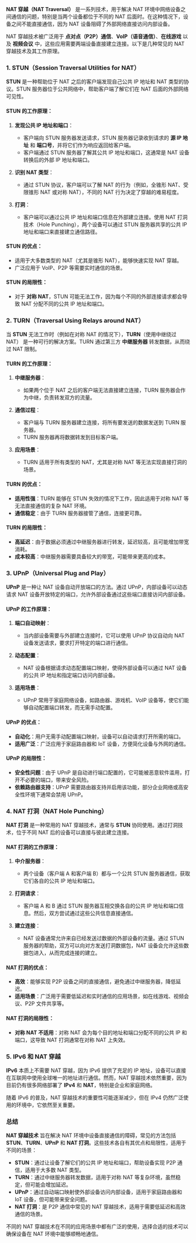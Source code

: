 **NAT 穿越（NAT Traversal）** 是一系列技术，用于解决 NAT 环境中网络设备之间通信的问题，特别是当两个设备都位于不同的 NAT 后面时。在这种情况下，设备之间不能直接通信，因为 NAT 设备阻碍了外部网络直接访问内部设备。

NAT 穿越技术被广泛用于 **点对点（P2P）通信**、**VoIP（语音通信）**、**在线游戏** 以及 **视频会议** 中，这些应用需要两端设备直接建立连接。以下是几种常见的 NAT 穿越技术及其工作原理。

### 1. **STUN（Session Traversal Utilities for NAT）**

**STUN** 是一种帮助位于 NAT 之后的客户端发现自己公共 IP 地址和 NAT 类型的协议。STUN 服务器位于公共网络中，帮助客户端了解它们在 NAT 后面的外部网络可见性。

#### STUN 的工作原理：
1. **发现公共 IP 地址和端口**：
    - 客户端向 STUN 服务器发送请求，STUN 服务器记录收到请求的 **源 IP 地址** 和 **端口号**，并将它们作为响应返回给客户端。
    - 客户端通过 STUN 服务器了解其公共 IP 地址和端口，这通常是 NAT 设备转换后的外部 IP 地址和端口。

2. **识别 NAT 类型**：
    - 通过 STUN 协议，客户端可以了解 NAT 的行为（例如，全锥形 NAT、受限锥形 NAT 或对称 NAT），不同的 NAT 行为决定了穿越的难易程度。

3. **打洞**：
    - 客户端可以通过公共 IP 地址和端口信息在外部建立连接。使用 NAT 打洞技术（Hole Punching），两个设备可以通过 STUN 服务器共享的公共 IP 地址和端口来直接建立通信路径。

#### STUN 的优点：
- 适用于大多数类型的 NAT（尤其是锥形 NAT），能够快速实现 NAT 穿越。
- 广泛应用于 VoIP、P2P 等需要实时通信的场景。

#### STUN 的局限性：
- 对于 **对称 NAT**，STUN 可能无法工作，因为每个不同的外部连接请求都会导致 NAT 分配不同的公共 IP 地址和端口。

### 2. **TURN（Traversal Using Relays around NAT）**

当 **STUN** 无法工作时（例如在对称 NAT 的情况下），**TURN**（使用中继绕过 NAT） 是一种可行的解决方案。TURN 通过第三方 **中继服务器** 转发数据，从而绕过 NAT 限制。

#### TURN 的工作原理：
1. **中继服务器**：
    - 如果两个位于 NAT 之后的客户端无法直接建立连接，TURN 服务器会作为中继，负责转发双方的流量。

2. **通信过程**：
    - 客户端与 TURN 服务器建立连接，将所有要发送的数据发送到 TURN 服务器。
    - TURN 服务器再将数据转发到目标客户端。

3. **应用场景**：
    - TURN 适用于所有类型的 NAT，尤其是对称 NAT 等无法实现直接打洞的场景。

#### TURN 的优点：
- **适用性强**：TURN 能够在 STUN 失效的情况下工作，因此适用于对称 NAT 等无法直接通信的复杂 NAT 环境。
- **通信稳定**：由于 TURN 服务器接管了通信，连接更可靠。

#### TURN 的局限性：
- **高延迟**：由于数据必须通过中继服务器进行转发，延迟较高，且可能增加带宽消耗。
- **成本较高**：中继服务器需要具备较大的带宽，可能带来更高的成本。

### 3. **UPnP（Universal Plug and Play）**

**UPnP** 是一种让 NAT 设备自动开放端口的方法。通过 UPnP，内部设备可以动态请求 NAT 设备开放特定的端口，允许外部设备通过这些端口直接访问内部设备。

#### UPnP 的工作原理：
1. **端口自动映射**：
    - 当内部设备需要与外部建立连接时，它可以使用 UPnP 协议自动向 NAT 设备发送请求，要求打开特定的端口进行通信。

2. **动态配置**：
    - NAT 设备根据请求动态配置端口映射，使得外部设备可以通过 NAT 设备的公共 IP 地址和指定端口访问内部设备。

3. **适用场景**：
    - UPnP 常用于家庭网络设备，如路由器、游戏机、VoIP 设备等，使它们能够自动配置端口转发，而无需手动配置。

#### UPnP 的优点：
- **自动化**：用户无需手动配置端口映射，设备可以自动请求打开所需的端口。
- **适用广泛**：广泛应用于家庭路由器和 IoT 设备，方便简化设备与外网的通信。

#### UPnP 的局限性：
- **安全性问题**：由于 UPnP 是自动进行端口配置的，它可能被恶意软件滥用，打开不必要的端口，带来安全风险。
- **依赖路由器支持**：UPnP 需要路由器支持并启用该功能，部分企业网络或高安全性环境下通常会禁用 UPnP。

### 4. **NAT 打洞（NAT Hole Punching）**

**NAT 打洞** 是一种常用的 NAT 穿越技术，通常与 **STUN** 协同使用。通过打洞技术，位于不同 NAT 后的设备可以直接与彼此建立连接。

#### NAT 打洞的工作原理：
1. **中介服务器**：
    - 两个设备（客户端 A 和客户端 B）都与一个公共 STUN 服务器通信，获取它们各自的公共 IP 地址和端口。

2. **打洞请求**：
    - 客户端 A 和 B 通过 STUN 服务器互相交换各自的公共 IP 地址和端口信息。然后，双方尝试通过这些公共信息直接通信。

3. **建立连接**：
    - NAT 设备通常允许来自已经发送过数据的外部设备的流量。通过 STUN 服务器的帮助，双方可以向对方发送打洞数据包，NAT 设备会允许这些数据包进入，从而完成连接的建立。

#### NAT 打洞的优点：
- **高效**：能够实现 P2P 设备之间的直接通信，避免通过中继服务器，降低延迟。
- **适用场景**：广泛用于需要低延迟和实时通信的应用场景，如在线游戏、视频会议、P2P 文件共享等。

#### NAT 打洞的局限性：
- **对称 NAT 不适用**：对称 NAT 会为每个目的地址和端口分配不同的公共 IP 和端口，这导致 NAT 打洞通常在对称 NAT 上失效。

### 5. **IPv6 和 NAT 穿越**

**IPv6** 本质上不需要 NAT 穿越，因为 IPv6 提供了充足的 IP 地址，设备可以直接在互联网中使用全球唯一的地址进行通信。然而，NAT 穿越技术依然重要，因为目前仍有很多网络部署了 **IPv4** 和 **NAT**，特别是企业和家庭网络。

随着 IPv6 的普及，NAT 穿越技术的重要性可能逐渐减少，但在 IPv4 仍然广泛使用的环境中，它依然至关重要。

### 总结

**NAT 穿越技术** 旨在解决 NAT 环境中设备直接通信的障碍，常见的方法包括 **STUN**、**TURN**、**UPnP** 和 **NAT 打洞**。这些技术各自有其优点和局限性，适用于不同的场景：

- **STUN**：通过让设备了解它们的公共 IP 地址和端口，帮助设备实现 P2P 通信，适用于大多数 NAT 类型。
- **TURN**：通过中继服务器转发数据，适用于对称 NAT 等复杂环境，虽然稳定，但可能会增加延迟。
- **UPnP**：通过自动端口映射使外部设备访问内部设备，适用于家庭路由器和 IoT 设备，但可能带来安全问题。
- **NAT 打洞**：是 P2P 通信中常见的 NAT 穿越技术，适用于需要低延迟和高效通信的场景。

不同的 NAT 穿越技术在不同的应用场景中都有广泛的使用，选择合适的技术可以确保设备在 NAT 环境中能够顺畅地通信。
